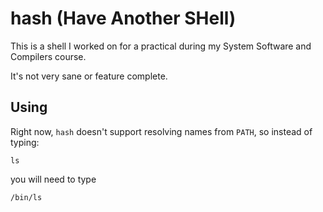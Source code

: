 # hash (Have Another SHell)

This is a shell I worked on for a practical during my System Software and Compilers course.

It's not very sane or feature complete.

## Using

Right now, ```hash``` doesn't support resolving names from ```PATH```, so instead of typing:

```
ls
```

you will need to type

```
/bin/ls
```
